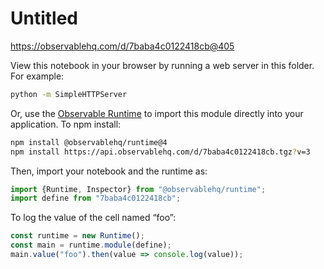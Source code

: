 # Untitled

https://observablehq.com/d/7baba4c0122418cb@405

View this notebook in your browser by running a web server in this folder. For
example:

~~~sh
python -m SimpleHTTPServer
~~~

Or, use the [Observable Runtime](https://github.com/observablehq/runtime) to
import this module directly into your application. To npm install:

~~~sh
npm install @observablehq/runtime@4
npm install https://api.observablehq.com/d/7baba4c0122418cb.tgz?v=3
~~~

Then, import your notebook and the runtime as:

~~~js
import {Runtime, Inspector} from "@observablehq/runtime";
import define from "7baba4c0122418cb";
~~~

To log the value of the cell named “foo”:

~~~js
const runtime = new Runtime();
const main = runtime.module(define);
main.value("foo").then(value => console.log(value));
~~~
